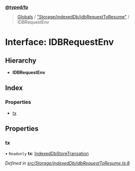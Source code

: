 **[@typed/fp](../README.md)**

> [Globals](../globals.md) / ["Storage/indexedDb/idbRequestToResume"](../modules/_storage_indexeddb_idbrequesttoresume_.md) / IDBRequestEnv

# Interface: IDBRequestEnv

## Hierarchy

* **IDBRequestEnv**

## Index

### Properties

* [tx](_storage_indexeddb_idbrequesttoresume_.idbrequestenv.md#tx)

## Properties

### tx

• `Readonly` **tx**: [IndexedDbStoreTransation](_storage_indexeddb_indexeddbstoretransaction_.indexeddbstoretransation.md)

*Defined in [src/Storage/indexedDb/idbRequestToResume.ts:8](https://github.com/TylorS/typed-fp/blob/8639976/src/Storage/indexedDb/idbRequestToResume.ts#L8)*
